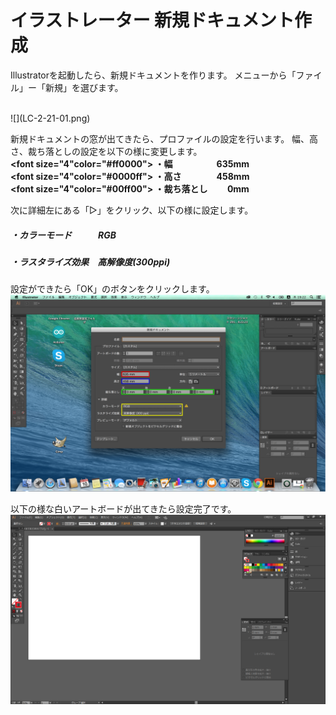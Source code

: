 # イラストレーター 新規ドキュメント作成


Illustratorを起動したら、新規ドキュメントを作ります。
メニューから「ファイル」ー「新規」を選びます。

<br>
![](LC-2-21-01.png)

新規ドキュメントの窓が出てきたら、プロファイルの設定を行います。
幅、高さ、裁ち落としの設定を以下の様に変更します。<br>
<b><font size="4"color="#ff0000">
・幅　　　　　635mm</font></b><br>
<b><font size="4"color="#0000ff">
・高さ　　　　458mm</font></b><br>
<b><font size="4"color="#00ff00">
・裁ち落とし　　 0mm</font></b>
<br>


次に詳細左にある「▷」をクリック、以下の様に設定します。
##### ・カラーモード　　　RGB
##### ・ラスタライズ効果　高解像度(300ppi)



設定ができたら「OK」のボタンをクリックします。
<br>
![](LC-2-21-02.png)

以下の様な白いアートボードが出てきたら設定完了です。
<br>
![](LC-2-21-03.png)

